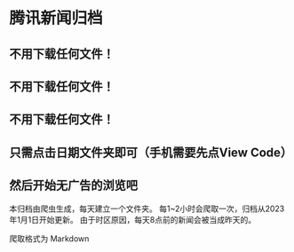 # 腾讯新闻归档

## 不用下载任何文件！

## 不用下载任何文件！

## 不用下载任何文件！

## 只需点击日期文件夹即可（手机需要先点View Code）

## 然后开始无广告的浏览吧

本归档由爬虫生成，每天建立一个文件夹。
每1~2小时会爬取一次，归档从2023年1月1日开始更新。
由于时区原因，每天8点前的新闻会被当成昨天的。

爬取格式为 Markdown
